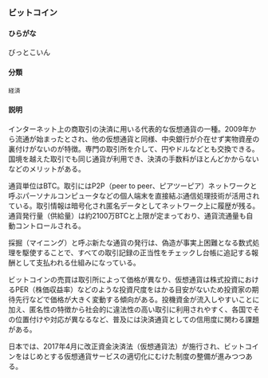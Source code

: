 <div style="display:none;">

## [あ行](securities-terms?id=あ行)
## [か行](securities-terms?id=か行)
## [さ行](securities-terms?id=さ行)
## [た行](securities-terms?id=た行)
## [な行](securities-terms?id=な行)
## [は行](securities-terms?id=は行)

</div>

### ビットコイン

#### ひらがな

びっとこいん

#### 分類

`経済`

#### 説明

インターネット上の商取引の決済に用いる代表的な仮想通貨の一種。2009年から流通が始まったとされ、他の仮想通貨と同様、中央銀行が介在せず実物資産の裏付けがないのが特徴。専門の取引所を介して、円やドルなどとも交換できる。国境を越えた取引でも同じ通貨が利用でき、決済の手数料がほとんどかからないなどのメリットがある。 
 
通貨単位はBTC。取引にはP2P（peer to peer、ピアツーピア）ネットワークと呼ぶパーソナルコンピュータなどの個人端末を直接結ぶ通信処理技術が活用されている。取引情報は暗号化され匿名データとしてネットワーク上に履歴が残る。通貨発行量（供給量）は約2100万BTCと上限が定まっており、通貨流通量も自動コントロールされる。 
 
採掘（マイニング）と呼ぶ新たな通貨の発行は、偽造が事実上困難となる数式処理を駆使することで、すべての取引記録の正当性をチェックし台帳に追記する報酬として支払われる仕組みになっている。 
 
ビットコインの売買は取引所によって価格が異なり、仮想通貨は株式投資におけるPER（株価収益率）などのような投資尺度をはかる目安がないため投資家の期待先行などで価格が大きく変動する傾向がある。投機資金が流入しやすいことに加え、匿名性の特徴から社会的に違法性の高い取引に利用されやすく、各国でその位置付けや対応が異なるなど、普及には決済通貨としての信用度に関わる課題がある。 
 
日本では、2017年4月に改正資金決済法（仮想通貨法）が施行され、ビットコインをはじめとする仮想通貨サービスの適切化にむけた制度の整備が進みつつある。

<div style="display:none;">

## [ま行](securities-terms?id=ま行)
## [や行](securities-terms?id=や行)
## [ら行](securities-terms?id=ら行)
## [わ行](securities-terms?id=わ行)
## [英数字・記号](securities-terms?id=英数字・記号)

</div>

